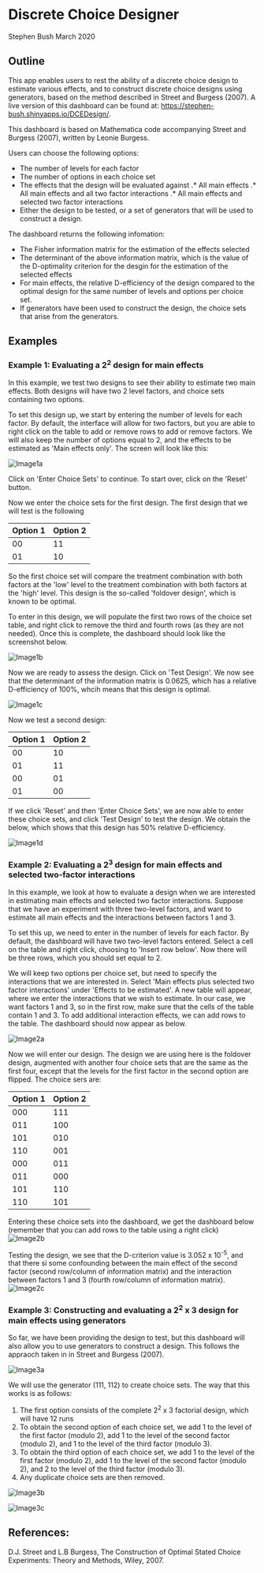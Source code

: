 # Discrete Choice Designer
Stephen Bush
March 2020

## Outline

This app enables users to rest the ability of a discrete choice design to estimate various effects, and to construct discrete choice designs using generators, based on the method described in Street and Burgess (2007). A live version of this dashboard can be found at: https://stephen-bush.shinyapps.io/DCEDesign/.

This dashboard is based on Mathematica code accompanying Street and Burgess (2007), written by Leonie Burgess. 

Users can choose the following options:
* The number of levels for each factor
* The number of options in each choice set
* The effects that the design will be evaluated against
.* All main effects
.* All main effects and all two factor interactions
.* All main effects and selected two factor interactions
* Either the design to be tested, or a set of generators that will be used to construct a design.

The dashboard returns the following infomation:
* The Fisher information matrix for the estimation of the effects selected
* The determinant of the above information matrix, which is the value of the D-optimality criterion for the desgin for the estimation of the selected effects
* For main effects, the relative D-efficiency of the design compared to the optimal design for the same number of levels and options per choice set. 
* If generators have been used to construct the design, the choice sets that arise from the generators.

## Examples

### Example 1: Evaluating a 2<sup>2</sup> design for main effects 

In this example, we test two designs to see their ability to estimate two main effects. Both designs will have two 2 level factors, and choice sets containing two options.   

To set this design up, we start by entering the number of levels for each factor. By default, the interface will allow for two factors, but you are able to right click on the table to add or remove rows to add or remove factors. We will also keep the number of options equal to 2, and the effects to be estimated as 'Main effects only'. The screen will look like this:

![Image1a](https://github.com/sabush/dce-design/blob/master/Images/Example1a.png)


Click on 'Enter Choice Sets' to continue. To start over, click on the 'Reset' button.

Now we enter the choice sets for the first design. The first design that we will test is the following

| Option 1 | Option 2 | 
| -------- | ---------| 
| 00       | 11       |
| 01       | 10       |

So the first choice set will compare the treatment combination with both factors at the 'low' level to the treatment combination with both factors at the 'high' level. This design is the so-called 'foldover design', which is known to be optimal.

To enter in this design, we will populate the first two rows of the choice set table, and right click to remove the third and fourth rows (as they are not needed). Once this is complete, the dashboard should look like the screenshot below.

![Image1b](https://github.com/sabush/dce-design/blob/master/Images/Example1b.png)

Now we are ready to assess the design. Click on 'Test Design'. We now see that the determinant of the information matrix is 0.0625, which has a relative D-efficiency of 100%, whcih means that this design is optimal. 

![Image1c](https://github.com/sabush/dce-design/blob/master/Images/Example1c.png)

Now we test a second design:

| Option 1 | Option 2 | 
| -------- | ---------| 
| 00       | 10       |
| 01       | 11       |
| 00       | 01       |
| 01       | 00       |

If we click 'Reset' and then 'Enter Choice Sets', we are now able to enter these choice sets, and click 'Test Design' to test the design. We obtain the below, which shows that this design has 50% relative D-efficiency.

![Image1d](https://github.com/sabush/dce-design/blob/master/Images/Example1d.png)

### Example 2: Evaluating a 2<sup>3</sup> design for main effects and selected two-factor interactions  

In this example, we look at how to evaluate a design when we are interested in estimating main effects and selected two factor interactions. Suppose that we have an experiment with three two-level factors, and want to estimate all main effects and the interactions between factors 1 and 3. 

To set this up, we need to enter in the number of levels for each factor. By default, the dashboard will have two two-level factors entered. Select a cell on the table and right click, choosing to 'Insert row below'. Now there will be three rows, which you should set equal to 2. 

We will keep two options per choice set, but need to specify the interactions that we are interested in. Select 'Main effects plus selected two factor interactions' under 'Effects to be estimated'. A new table will appear, where we enter the interactions that we wish to estimate. In our case, we want factors 1 and 3, so in the first row, make sure that the cells of the table contain 1 and 3. To add additional interaction effects, we can add rows to the table. The dashboard should now appear as below.

![Image2a](https://github.com/sabush/dce-design/blob/master/Images/Example2a.png)

Now we will enter our design. The design we are using here is the foldover design, augmented with another four choice sets that are the same as the first four, except that the levels for the first factor in the second option are flipped. The choice sers are:  

| Option 1 | Option 2 | 
| -------- | ---------| 
| 000      | 111      |
| 011      | 100      |
| 101      | 010      |
| 110      | 001      |
| 000      | 011      |
| 011      | 000      |
| 101      | 110      |
| 110      | 101      |

Entering these choice sets into the dashboard, we get the dashboard below (remember that you can add rows to the table using a right click)
![Image2b](https://github.com/sabush/dce-design/blob/master/Images/Example2b.png)

Testing the design, we see that the D-criterion value is 3.052 x 10<sup>-5</sup>, and that there si some confounding between the main effect of the second factor (second row/column of information matrix) and the interaction between factors 1 and 3 (fourth row/column of information matrix).  
![Image2c](https://github.com/sabush/dce-design/blob/master/Images/Example2c.png)

### Example 3: Constructing and evaluating a 2<sup>2</sup> x 3 design for main effects using generators

So far, we have been providing the design to test, but this dashboard will also allow you to use generators to construct a design. This follows the appraoch taken in in Street and Burgess (2007). 

![Image3a](https://github.com/sabush/dce-design/blob/master/Images/Example3a.png)


We will use the generator (111, 112) to create choice sets. The way that this works is as follows:
1. The first option consists of the complete 2<sup>2</sup> x 3 factorial design, which will have 12 runs
2. To obtain the second option of each choice set, we add 1 to the level of the first factor (modulo 2), 
add 1 to the level of the second factor (modulo 2), and 1 to the level of the third factor (modulo 3).
3. To obtain the third option of each choice set, we add 1 to the level of the first factor (modulo 2), 
add 1 to the level of the second factor (modulo 2), and 2 to the level of the third factor (modulo 3).
4. Any duplicate choice sets are then removed. 

![Image3b](https://github.com/sabush/dce-design/blob/master/Images/Example3b.png)

![Image3c](https://github.com/sabush/dce-design/blob/master/Images/Example3c.png)


## References:
D.J. Street and L.B Burgess, The Construction of Optimal Stated Choice Experiments: Theory and Methods, Wiley, 2007.